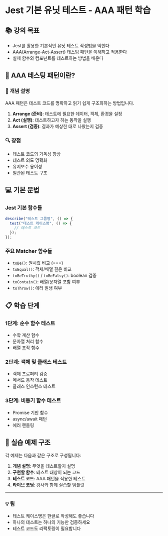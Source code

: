 # Jest 기본 유닛 테스트 - AAA 패턴 학습

## 📚 강의 목표

- Jest를 활용한 기본적인 유닛 테스트 작성법을 익힌다
- AAA(Arrange-Act-Assert) 테스팅 패턴을 이해하고 적용한다
- 실제 함수와 컴포넌트를 테스트하는 방법을 배운다

## 🧪 AAA 테스팅 패턴이란?

### 📖 개념 설명

AAA 패턴은 테스트 코드를 명확하고 읽기 쉽게 구조화하는 방법입니다.

1. **Arrange (준비)**: 테스트에 필요한 데이터, 객체, 환경을 설정
2. **Act (실행)**: 테스트하고자 하는 동작을 실행
3. **Assert (검증)**: 결과가 예상한 대로 나왔는지 검증

### 🔍 장점

- 테스트 코드의 가독성 향상
- 테스트 의도 명확화
- 유지보수 용이성
- 일관된 테스트 구조

## 💻 기본 문법

### Jest 기본 함수들

```javascript
describe("테스트 그룹명", () => {
  test("테스트 케이스명", () => {
    // 테스트 코드
  });
});
```

### 주요 Matcher 함수들

- `toBe()`: 원시값 비교 (===)
- `toEqual()`: 객체/배열 깊은 비교
- `toBeTruthy()` / `toBeFalsy()`: boolean 검증
- `toContain()`: 배열/문자열 포함 여부
- `toThrow()`: 에러 발생 여부

## 📋 학습 단계

### 1단계: 순수 함수 테스트

- 수학 계산 함수
- 문자열 처리 함수
- 배열 조작 함수

### 2단계: 객체 및 클래스 테스트

- 객체 프로퍼티 검증
- 메서드 동작 테스트
- 클래스 인스턴스 테스트

### 3단계: 비동기 함수 테스트

- Promise 기반 함수
- async/await 패턴
- 에러 핸들링

## 🎯 실습 예제 구조

각 예제는 다음과 같은 구조로 구성됩니다:

1. **개념 설명**: 무엇을 테스트할지 설명
2. **구현할 함수**: 테스트 대상이 되는 코드
3. **테스트 코드**: AAA 패턴을 적용한 테스트
4. **라이브 코딩**: 강사와 함께 실습할 템플릿

---

### 💡 팁

- 테스트 케이스명은 한글로 작성해도 좋습니다
- 하나의 테스트는 하나의 기능만 검증하세요
- 테스트 코드도 리팩토링이 필요합니다
